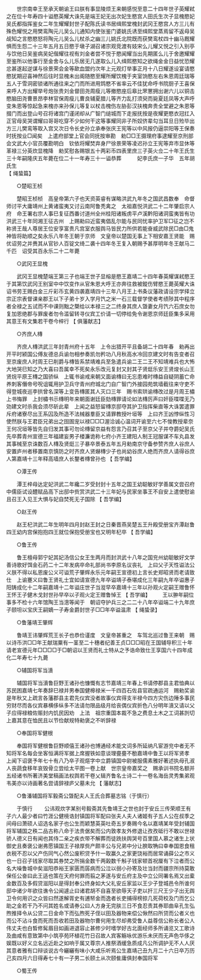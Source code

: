 <!-- { "loadSidebar": true } -->
　　世宗南幸王至承天朝谕王曰朕有事显陵烦王来朝感悦至意二十四年世子英耀弒之在位十年寿四十谥愍英耀大诛先是端王妃无出次妃生愍宫人田氏生次子显槐愍妃吴氏都指挥鉴女二年生耀耀封世子配陈氏读书居缉熙堂槐封武冈王愍宫人方三儿有殊色耀悦之用樊鸾陶元儿吴么儿通知内使张鉴门婆姚氏诱至缉熙堂蒸焉留不返母吴觇知之言愍愍怒将陶元儿吴么儿杖杀之幽三儿姚氏北院既而获樊鸾杖四十幽马厩耀惧而生怨二十三年五月五日愍于墩子湖召诸宗观竞渡有妓宋么儿耀又悦之引入别亭与饮他日吴鉴病吴妃偕耀往视有刘金者尝不悦于愍闻耀当出先期匿么儿于舍邀耀耀至鉴所以他事行至金舍与么儿乐居无几遂取么儿入缉熙愍知之欲绳金金日益忧恐耀忿甚遂起逆谋与徐景荣会金等歃血盟约次年上元观灯举事正月十八日耀遂设宴请愍愍犹期迎喜神然后往时显槐未出阁随愍至耀所耀饮槐于夹室饷愍左右朱恩周廷瑞等五人于雪洞密锁诸所通往来之门而所进用鸩愍不省率云不佳犹命呼书院厨子王喜保来呼人方出耀举号炮张贵刘金督田尧周瘦儿等撤愍座后皋比罘罳拥出谢六儿以铜击愍脑田尧曹景昂李林官保周瘦儿曹良辅夏腊儿等齐力乱打须臾而毙夏廷凤等大声呼变朱恩等惊起急来槐亦来孙保儿等复以杖击槐伤左胁彭汉扶槐奔贵全堂避之朱恩等掇门而出登山号召将诸宫门谨闭却从广智门缒城而下走报抚按是夜耀更愍衣冠扛入正官母吴哭谓耀曰哥哥吃穿不少如何干这等事耀同非子所奴侪辈勾当耳旦日殓毕出方三儿樊鸾等取入宫又次日令长史孙立承奉张庆王宪等以中风报仍逼崇阳等王保奏时抚按业□闻矣　上遣府部堂上官会同抚按审勘　勑□□王摄理府事逮耀至京刑部会文武大小官员覆勘明白　钦依将耀焚弃身尸徐景荣等凌迟孙立王宪等弃市显休等革禄三分英炊显槐降　勑奖慰各赐银五十两彩币四表里庶三子英火佥二十年王氏生三十年嗣隆庆五年薨在位二十一年寿三十一谥恭葬　　　妃李氏庶一子华　五年胡氏生  
【 绳蛰篇】 

　　○楚昭王桢 

　　楚昭王桢桢　高皇帝第六子也天资英睿有谋略洪武九年冬之国武昌数奉　命督师讨平大庸靖州上黄诸蛮夷又讨云南阿鲁秃禽之　太祖嘉悦洪武二十二年肇启宗人府　命王署右宗人事巳复征西番讨道州全州桂阳诸叛虏平卢溪黔阳诸洞蛮夷皆有功洪武三十年同湘王征古州　上赐勑曰近蛮夷倡乱尔能与民同忧率护卫军□征之岂不称贤王哉人尊居王位安享富贵凡宫室衣服舆马皆民力所供若能奋威武除民□由□鬼神皆将助顺之矣永乐八年冬王朝于京师　文皇帝以楚国无事上下相安嘉王贤能　赐优诏劳之并赉其从官钞人百锭文绮二袭十四年冬王复入朝赐予甚厚明年冬王献马二千匹　诏受其百永乐二十二年薨 

　　○武冈王显槐 

　　武冈王显槐楚端王第三子也端王世子显榕是愍王嘉靖二十四年春英耀谋弒愍王于其第饮武冈王别室中中饮变作从官朱恩大呼王亦奔往救被鏦伤臂愍王薨英耀大诛　诏书劳王赐白金三斤彩币玄黄四袭嘉靖四十三年八月王上书条议藩政请设宗学择立宗正宗表督课亲郡王以下子弟十岁入学月饩之米一石三载督学使者考绩陟其中程序者全禄之五试而不中课则黜之槩给以本禄三之二终身其庶人曁妻女月饩六石庶女勿复加恩绝郡与罪废者勿令滥留转寻仪宾工价请一切停给免令谢恩京师廷臣集多采用其意王有文集若干卷今梓行 
【 俱藩献志】 

　　○齐庶人槫 

　　齐庶人槫洪武三年封青州府十五年　上令出猎开平且备胡二十四年春　勑再出开平时颍国公傅友德总兵谕勿相参奏凯勿矜功八月秋高水冷回京建文时有告变者召至京废庶人时周王巳削爵与槫皆系禁靖难兵至急遣兵谕二王二王不知靖难兵也大怖大地哭巳知之乃大喜曰吾属幸不死矣永乐改元复封又封其子贤烶乐安王贤焌长山王贤烷平原王槫之国骄纵　上辄书谕戒来朝又面谕槫曰无忘患难时槫益自疑阴蓄亡命养刺客僭帝号呪诅辄用护卫兵守青州府城北门自广智门外接园苑筑墙截往来守吏不得登城夜巡李拱曾名深等上变告槫匿其人灭口三年　赐书索珙谕槫改过是月周王橚上书悔罪　上封橚书示槫明年来朝面谢廷臣劾槫罪请论如法槫厉声曰奸臣喋喋无乃効建文时杀我会须尽斫此辈　上闻之益怒留槫京邸夺其护卫指挥柴直等大诛罢遣罪斥府诸寮尽出王系囚及所造不法械器羣臣又请罪教授叶垣等　上曰齐王凶悖纵性习使然朕与王君臣兄弟出之囹圄宠以禄□□□渥洽诚心温词开谕至六七不悛教授辈奈王何况垣等皆先自归发其事可勿论槫留京益有怨言乃召其子至京父子并夺爵妃吴氏先卒葬青州宣德三年福建妄男子楼濂诡称七府小齐王建阳人制王冠服谋不车丸县发其事械至京诛数百人槫及贤烶三子暴卒景泰五年五月勑南京守备参赞齐庶人谷庶人安置庐州者移置南京慎防之时齐庶人贤爀槫少子也尚幼谷庶人绝而齐庶人请得谷庶人第嘉靖十三年释高墙庶人长鑋者槫曾孙也 
【 吾学编】 

　　○潭王传 

　　潭王梓母达定妃洪武二年纔二岁受封封十五年之国王幼聪敏好学善属文尝召府中儒臣试设醴赋品高下出邸中赀赏洪武二十三年妃与民家坐事王不自安上遣使慰谕且召王入见王大惧与妃自焚死无子国除 
【 吾学编】 

　　○赵王传 

　　赵王杞洪武二年生明年四月封赵王封之日秦晋燕吴楚五王升殿受册宝齐潭赵鲁四王幼内宫保抱抱四王就位保抱受册宝也又明年杞卒 【 吾学编】 

　　○鲁王传 

　　鲁王檀母郭宁妃其妃汤信公女王生两月而封洪武十八年之国兖州幼聪敏好文学善诗歌好饵金石药二十二年发病卒命礼部尚书李原名议丧礼　上曰父子天性谥法公义朕不得以私恩废公义可谥荒子肇辉永乐元年嗣王宣德初上言长史郑昭贤而老请致仕　上谕蹇义曰鲁王贤礼士宜如请宣德九年卒谥靖子泰堪成化三年嗣九年卒谥惠子阳铸成化十二年嗣嘉靖十二年谥庄世子当漎早卒嘉靖十三年以孙观火定嗣王赠鲁怀王怀王子健木戈封世孙早卒以子观火定王赠鲁悼王 
【 吾学编】 
　　王以翀年嗣位事多不检十六年馆陶王当漗等闻于　朝诏夺护兵三之二二十八年卒谥端二十九年庶子颐坦以宝庆王嗣嫡一子寿金爵封世子□□年卒谥温肃 【 绳蛰录】 

　　○鲁藩靖王肇辉 

　　鲁靖王讳肇辉荒王长子也恭俭谨度　文皇帝甚重之　车驾北巡过鲁王来朝　赐以诗币洪□□年王献瑞粟有一茎至二十穗者纪善王贞□□□昭在王国辅导积三十年请老宣德元年□□□□于□朝诏以王贤而礼士特从之予诰命致仕王享国六十四年成化二年寿七十九薨 

　　○辅国将军当濆 

　　辅国将军当濆鲁巨野王诸孙也慷慨有志节嘉靖三年春上书请停郡县主君恤典以苏民困嘉靖七年奏辞巳禄并男奉国健槔禄米一千四百石佐县官疏通运河　赐勑奖谕是年秋又上疏言各藩郡县主君先仪宾没者故事仪宾得支半禄今四方灾伤边陲多事民穷财尽而各仪宾暴横侈纵多不法请勿限品级月给丧偶仪宾折色八分明年濆又请以父子应得禄粮佐赈封内饥民因劝　上法　祖宗重国本裁不急之费息土木之工词甚剀切　上嘉其意在恤民且以节俭献规特勑褒之不听辞禄 

　　○奉国将军健根 

　　奉国将军健根鲁巨野顺僖王诸孙也博通经术能文词多所延纳凡宦游兖中者无不知将军名每会坐客恒满将军据上席握铁如意谈理亹亹不勌嘉靖中鲁王以将军贤孝　上闻下诏褒予年七十有八乃卒子观熰字中立爵镇国中尉被服儒素雅好著述执母孔淑人丧蔬食移年哀毁骨立尝绘太平图一卷上献　世宗皇帝嘉奖之　赐承训书院名额并五经诸书所著济美堂稿画法权舆若干卷乂辑齐鲁名士诗二十一卷名海岳灵秀集弟观韦美亦以诗画著名尝请辞禄庐父墓未允 
【 藩献志】 

　　○鲁潘辅国将军毅斋公曁配夫人王氏合葬墓志铭（于慎行） 

　　于慎行 
　　公讳观炊字某别号毅斋其先鲁靖王之世也封于安丘三传荣顺王有子六人最少者曰竹涯公健樈诰封镇国将军配曰张夫人夫人诸姬有子五人公在叔季之间母曰萧硕人诏选名家子也公生而颖慧英英吐奇五岁奏赐今名以嘉靖某年受封辅国将军辅国之秩二品古称八命于法贵倨矣而公内敦孝友外修退让孜孜砥行不敢以世禄骄人德义日有闻也其侍二亲之疾衣带不解葬而徒跣扶舆哭号百里国人慕之诸生上状御史且奏褒公谢弗愿镇国王子禄厚赀产颇丰公与兄弟中分让腴取觕曰幸奉国恩食租衣税不忍以父产伤同气心然公废积贷予什一取赢久之家更饶裕而居常诵薛公之市义也一日召子钱家尽取其券焚之所捐金数千两榖数千斛子钱家顿首祝厘有下泣者而公名大噪鲁城中矣滋阳恭裕王家匮而孱病而公泣以弱小孙寄及壮当封而疆宗所持莫敢保任公奋曰此王适也策在天府何罪而翦之茅遂与安丘府主及中立公同署名焉又出槖金数百及多假贷滋阳以是得封奉公终身如大父礼安丘家监以王少子登城邑令所谁何邸中诸少年欲往谯令公闻遽止曰诸君胡不自喜至欲辱天子吏以扞三尺王少子出无舆卫令何用识之众皆曰然遂解胥史有逋帑金而逸者长吏捕得榜掠几死荷校及门而乞公助之金若干乃不问其姓名或请券公曰人方身无完肤三日不食忍责其券耶曲阜孔生弘煦推择令从公贷二日金命下而弘煦死子侄以田及器物来偿公愀然曰所贷而公者义也而公不沾斗食而死而吾收若田及器物尔曹何用生尽却弗受鲁人益尊信公称长者公人伟丈夫也白晳修髯眉目如画进退容止甚修少时嗜学好古北面经师多所诵览又工歌诗及曲咸有意致第中小筑亭苑环植花竹日召故人宾客觞咏优游乐未厌而无声色华侈之娱既以好义立名远近赴之如响于属又尊宗人推祭酒缓急质成凡公所调护无不人人厌其意者雅有口辩谈说古今纚纚有味小大咸乐听焉公生嘉靖己丑九月二十六日卒万历己亥四月六日得寿七十有一子男二长颐土从次颐隹庸俱封奉国将军 

　　○蜀王传 

